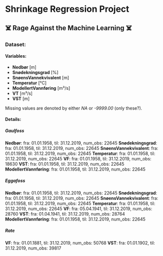 # Shrinkage Regression Project
## :skull_and_crossbones: Rage Against the Machine Learning :skull_and_crossbones:	

### Dataset:
#### Variables:
- **Nedbør** [m]
- **Snødekningsgrad** [%]
- **SnøensVannekvivalent** [m]
- **Temperatur** [°C]
- **ModellertVannføring** [m³/s]
- **VT** [m³/s]
- **VST** [m]

Missing values are denoted by either *NA* or *-9999.00* (only these?).

#### Details:
##### Gaulfoss
**Nedbør**: fra: 01.01.1958, til: 31.12.2019, num_obs: 22645
**Snødekningsgrad**: fra: 01.01.1958, til: 31.12.2019, num_obs: 22645
**SnøensVannekvivalent**: fra: 01.01.1958, til: 31.12.2019, num_obs: 22645
**Temperatur**: fra: 01.01.1958, til: 31.12.2019, num_obs: 22645
**VF**: fra: 01.01.1958, til: 31.12.2019, num_obs: 18630
**VST**: fra: 01.01.1958, til: 31.12.2019, num_obs: 22645
**ModellertVannføring**: fra: 01.01.1958, til: 31.12.2019, num_obs: 22645

##### Eggafoss
**Nedbør**: fra: 01.01.1958, til: 31.12.2019, num_obs: 22645
**Snødekningsgrad**: fra: 01.01.1958, til: 31.12.2019, num_obs: 22645
**SnøensVannekvivalent**: fra: 01.01.1958, til: 31.12.2019, num_obs: 22645
**Temperatur**: fra: 01.01.1958, til: 31.12.2019, num_obs: 22645
**VF**: fra: 05.04.1941, til: 31.12.2019, num_obs: 28760
**VST**: fra: 01.04.1941, til: 31.12.2019, num_obs: 28764
**ModellertVannføring**: fra: 01.01.1958, til: 31.12.2019, num_obs: 22645

##### Rate
**VF**: fra: 01.01.1881, til: 31.12.2019, num_obs: 50768
**VST**: fra: 01.01.1902, til: 31.12.2019, num_obs: 39817

